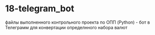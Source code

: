 # 18-telegram_bot
файлы выполненного контрольного проекта по ОПП (Python) - бот в Телеграмм для конвертации определнного набора валют
